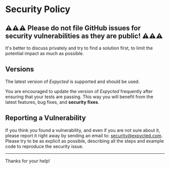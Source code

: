 # Security Policy

## ⚠️⚠️⚠️ Please do not file GitHub issues for security vulnerabilities as they are public! ⚠️⚠️⚠️

It's better to discuss privately and try to find a solution first, to limit the potential impact as much as possible.

## Versions

The latest version of *Expycted* is supported and should be used.

You are encouraged to update the version of *Expycted* frequently after ensuring that your tests are passing.
This way you will benefit from the latest features, bug fixes, and **security fixes**.

## Reporting a Vulnerability

If you think you found a vulnerability, and even if you are not sure about it, please report it right away by sending an email to: security@expycted.com.
Please try to be as explicit as possible, describing all the steps and example code to reproduce the security issue.

---

Thanks for your help!
